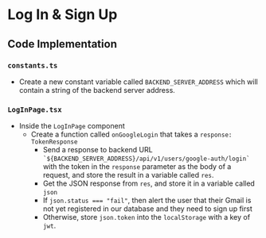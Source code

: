 # Log In & Sign Up

## Code Implementation

### `constants.ts`

-   Create a new constant variable called `BACKEND_SERVER_ADDRESS` which will
    contain a string of the backend server address.

### `LogInPage.tsx`

- Inside the `LogInPage` component
	- Create a function called `onGoogleLogin` that takes a `response: TokenResponse`
	    - Send a response to backend URL `` `${BACKEND_SERVER_ADDRESS}/api/v1/users/google-auth/login` `` with the token in the `response` parameter as the body of a request, and store the result in a variable called `res`.
	    - Get the JSON response from `res`, and store it in a variable called `json`
	    - If `json.status === "fail"`, then alert the user that their Gmail is not yet registered in our database and they need to sign up first
	    - Otherwise, store `json.token` into the `localStorage` with a key of `jwt`.
